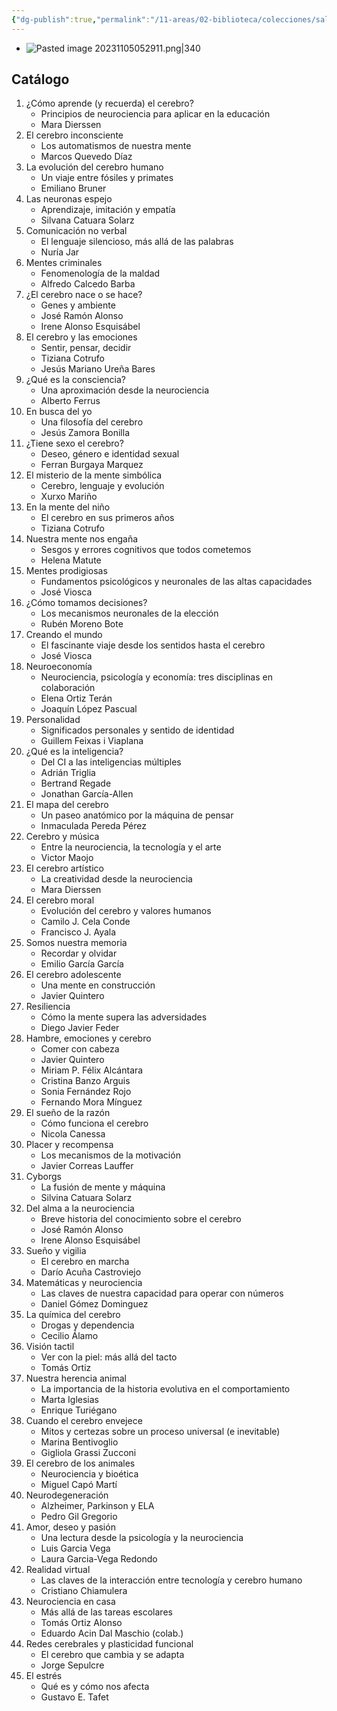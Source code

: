 ```yaml
---
{"dg-publish":true,"permalink":"/11-areas/02-biblioteca/colecciones/salvat-neurociencia-y-psicologia/","noteIcon":""}
---
```


- ![Pasted image 20231105052911.png|340](/img/user/02%20Image/Pasted%20image%2020231105052911.png)
## Catálogo
1. ¿Cómo aprende (y recuerda) el cerebro?
	- Principios de neurociencia para aplicar en la educación
	- Mara Dierssen
2. El cerebro inconsciente
	- Los automatismos de nuestra mente
	- Marcos Quevedo Díaz	
3. La evolución del cerebro humano
	- Un viaje entre fósiles y primates
	- Emiliano Bruner
4. Las neuronas espejo
	- Aprendizaje, imitación y empatía
	- Silvana Catuara Solarz
5. Comunicación no verbal
	- El lenguaje silencioso, más allá de las palabras
	- Nuría Jar
6. Mentes criminales
	- Fenomenología de la maldad
	- Alfredo Calcedo Barba
7. ¿El cerebro nace o se hace?
	- Genes y ambiente
	- José Ramón Alonso
	- Irene Alonso Esquisábel
8. El cerebro y las emociones
	- Sentir, pensar, decidir
	- Tiziana Cotrufo
	- Jesús Mariano Ureña Bares
9. ¿Qué es la consciencia?
	- Una aproximación desde la neurociencia	
	- Alberto Ferrus
10. En busca del yo
	- Una filosofía del cerebro
	- Jesús Zamora Bonilla
11. ¿Tiene sexo el cerebro?
	- Deseo, género e identidad sexual
	- Ferran Burgaya Marquez
12. El misterio de la mente simbólica
	- Cerebro, lenguaje y evolución
	- Xurxo Mariño
13. En la mente del niño
	- El cerebro en sus primeros años
	- Tiziana Cotrufo
14. Nuestra mente nos engaña
	- Sesgos y errores cognitivos que todos cometemos
	- Helena Matute
15. Mentes prodigiosas
	- Fundamentos psicológicos y neuronales de las altas capacidades
	- José Viosca
16. ¿Cómo tomamos decisiones?
	- Los mecanismos neuronales de la elección
	- Rubén Moreno Bote
17. Creando el mundo
	- El fascinante viaje desde los sentidos hasta el cerebro
	- José Viosca
18. Neuroeconomía
	- Neurociencia, psicología y economía: tres disciplinas en colaboración
	- Elena Ortiz Terán
	- Joaquín López Pascual
19. Personalidad
	- Significados personales y sentido de identidad
	- Guillem Feixas i Viaplana
20. ¿Qué es la inteligencia?
	- Del CI a las inteligencias múltiples
	- Adrián Triglia
	- Bertrand Regade
	- Jonathan García-Allen
21. El mapa del cerebro
	- Un paseo anatómico por la máquina de pensar
	- Inmaculada Pereda Pérez
22. Cerebro y música
	- Entre la neurociencia, la tecnología y el arte
	- Victor Maojo
23. El cerebro artístico
	- La creatividad desde la neurociencia
	- Mara Dierssen
24. El cerebro moral
	- Evolución del cerebro y valores humanos
	- Camilo J. Cela Conde
	- Francisco J. Ayala
25. Somos nuestra memoria
	- Recordar y olvidar
	- Emilio García García
26. El cerebro adolescente
	- Una mente en construcción
	- Javier Quintero
27. Resiliencia
	- Cómo la mente supera las adversidades
	- Diego Javier Feder
28. Hambre, emociones y cerebro
	- Comer con cabeza
	- Javier Quintero
	- Miriam P. Félix Alcántara
	- Cristina Banzo Arguis
	- Sonia Fernández Rojo
	- Fernando Mora Mínguez
29. El sueño de la razón
	- Cómo funciona el cerebro
	- Nicola Canessa
30. Placer y recompensa
	- Los mecanismos de la motivación
	- Javier Correas Lauffer
31. Cyborgs
	- La fusión de mente y máquina
	- Silvina Catuara Solarz
32. Del alma a la neurociencia
	- Breve historia del conocimiento sobre el cerebro
	- José Ramón Alonso
	- Irene Alonso Esquisábel
33. Sueño y vigilia
	- El cerebro en marcha
	- Darío Acuña Castroviejo
34. Matemáticas y neurociencia
	- Las claves de nuestra capacidad para operar con números
	- Daniel Gómez Dominguez
35. La química del cerebro
	- Drogas y dependencia
	- Cecilio Álamo
36. Visión tactil
	- Ver con la piel: más allá del tacto
	- Tomás Ortiz
37. Nuestra herencia animal
	- La importancia de la historia evolutiva en el comportamiento
	- Marta Iglesias
	- Enrique Turiégano
38. Cuando el cerebro envejece
	- Mitos y certezas sobre un proceso universal (e inevitable)
	- Marina Bentivoglio
	- Gigliola Grassi Zucconi
39. El cerebro de los animales
	- Neurociencia y bioética
	- Miguel Capó Martí
40. Neurodegeneración
	- Alzheimer, Parkinson y ELA
	- Pedro Gil Gregorio
41. Amor, deseo y pasión
	- Una lectura desde la psicología y la neurociencia
	- Luis Garcia Vega
	- Laura Garcia-Vega Redondo
42. Realidad virtual
	- Las claves de la interacción entre tecnología y cerebro humano
	- Cristiano Chiamulera
43. Neurociencia en casa
	- Más allá de las tareas escolares
	- Tomás Ortiz Alonso
	- Eduardo Acin Dal Maschio (colab.)
44. Redes cerebrales y plasticidad funcional
	- El cerebro que cambia y se adapta
	- Jorge Sepulcre
45. El estrés
	- Qué es y cómo nos afecta
	- Gustavo E. Tafet